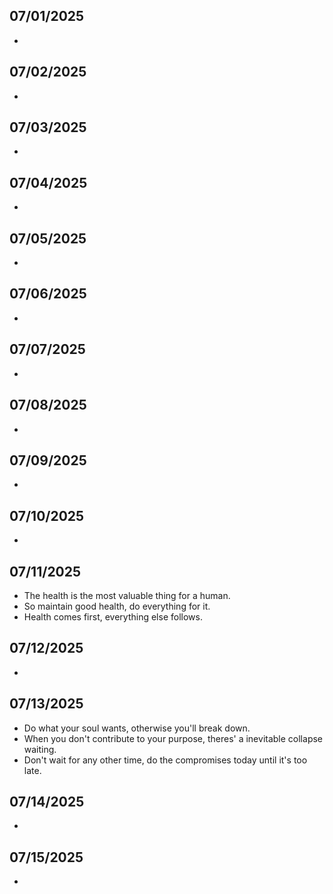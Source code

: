 ## 07/01/2025
- 

## 07/02/2025
- 

## 07/03/2025
- 

## 07/04/2025
- 

## 07/05/2025
- 

## 07/06/2025
- 

## 07/07/2025
- 

## 07/08/2025
- 

## 07/09/2025
- 

## 07/10/2025
- 

## 07/11/2025
- The health is the most valuable thing for a human.
- So maintain good health, do everything for it.
- Health comes first, everything else follows.

## 07/12/2025
- 

## 07/13/2025
- Do what your soul wants, otherwise you'll break down.
- When you don't contribute to your purpose, theres' a inevitable collapse waiting.
- Don't wait for any other time, do the compromises today until it's too late.

## 07/14/2025
- 

## 07/15/2025
- 